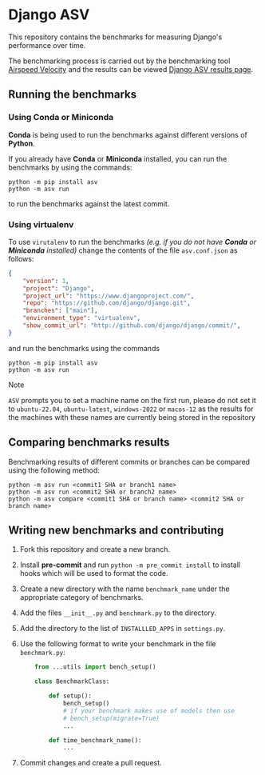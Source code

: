 # Django ASV

This repository contains the benchmarks for measuring Django's performance over time.

The benchmarking process is carried out by the benchmarking tool [Airspeed Velocity](https://asv.readthedocs.io/en/stable/) and the results can be viewed [Django ASV results page](https://django.github.io/django-asv/).

## Running the benchmarks

### Using Conda or Miniconda

**Conda** is being used to run the benchmarks against different versions of **Python**.

If you already have **Conda** or **Miniconda** installed, you can run the benchmarks by using the commands:

```console
python -m pip install asv
python -m asv run
```

to run the benchmarks against the latest commit.

### Using virtualenv

To use `virutalenv` to run the benchmarks _(e.g. if you do not have **Conda** or **Miniconda** installed)_ change the contents of the file `asv.conf.json` as follows:

```json
{
    "version": 1,
    "project": "Django",
    "project_url": "https://www.djangoproject.com/",
    "repo": "https://github.com/django/django.git",
    "branches": ["main"],
    "environment_type": "virtualenv",
    "show_commit_url": "http://github.com/django/django/commit/",
}
```

and run the benchmarks using the commands

```console
python -m pip install asv
python -m asv run
```

> [!NOTE]
> `ASV` prompts you to set a machine name on the first run, please do not set it to `ubuntu-22.04`, `ubuntu-latest`, `windows-2022` or `macos-12` as the results for the machines with these names are currently being stored in the repository

## Comparing benchmarks results

Benchmarking results of different commits or branches can be compared using the following method:

```console
python -m asv run <commit1 SHA or branch1 name>
python -m asv run <commit2 SHA or branch2 name>
python -m asv compare <commit1 SHA or branch name> <commit2 SHA or branch name>
```

## Writing new benchmarks and contributing

1. Fork this repository and create a new branch.
2. Install **pre-commit** and run `python -m pre_commit install` to install hooks which will be used to format the code.
3. Create a new directory with the name `benchmark_name` under the appropriate category of benchmarks.
4. Add the files `__init__.py` and `benchmark.py` to the directory.
5. Add the directory to the list of `INSTALLLED_APPS` in `settings.py`.
6. Use the following format to write your benchmark in the file `benchmark.py`:

    ```python
        from ...utils import bench_setup()

        class BenchmarkClass:

            def setup():
                bench_setup()
                # if your benchmark makes use of models then use
                # bench_setup(migrate=True)
                ...

            def time_benchmark_name():
                ...
    ```
7. Commit changes and create a pull request.
